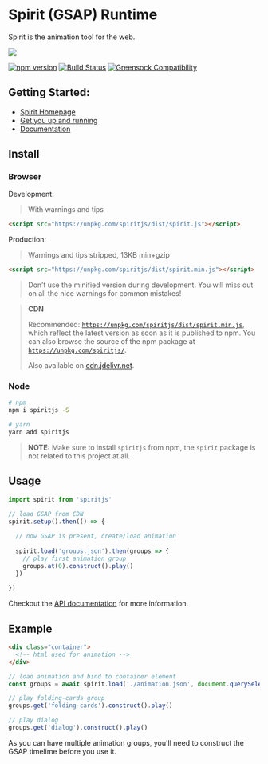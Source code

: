# Spirit (GSAP) Runtime

Spirit is the animation tool for the web. 

![](https://spiritapp.io/spirit.gif)

[![npm version](https://badge.fury.io/js/spiritjs.svg)](https://badge.fury.io/js/spiritjs) 
[![Build Status](https://travis-ci.org/spirit/spirit.svg?branch=master)](https://travis-ci.org/spirit/spirit)
[![Greensock Compatibility](https://img.shields.io/badge/gsap-v1.20.3-brightgreen.svg)](https://greensock.com/gsap)

## Getting Started:

- [Spirit Homepage](https://spiritapp.io)
- [Get you up and running](https://spiritapp.io/getting-started)
- [Documentation](https://docs.spiritapp.io)

## Install

### Browser

Development:

> With warnings and tips

```html
<script src="https://unpkg.com/spiritjs/dist/spirit.js"></script>
```

Production:

> Warnings and tips stripped, 13KB min+gzip

```html
<script src="https://unpkg.com/spiritjs/dist/spirit.min.js"></script>
```

> Don’t use the minified version during development. You will miss out on all the nice warnings for common mistakes!


> **CDN**
>
> Recommended: [`https://unpkg.com/spiritjs/dist/spirit.min.js`](https://unpkg.com/spiritjs/dist/spirit.min.js), which reflect the latest version as soon as it is published to npm. You can also browse the source of the npm package at [`https://unpkg.com/spiritjs/`](https://unpkg.com/spiritjs/).
>
> Also available on [cdn.jdelivr.net](https://cdn.jsdelivr.net/npm/spiritjs/dist/spirit.min.js).

### Node

```bash
# npm
npm i spiritjs -S

# yarn
yarn add spiritjs
```

> **NOTE:**
> Make sure to install `spiritjs` from npm, the `spirit` package is not related to this project at all.

## Usage

```javascript
import spirit from 'spiritjs'

// load GSAP from CDN
spirit.setup().then(() => {
  
  // now GSAP is present, create/load animation
  
  spirit.load('groups.json').then(groups => {
    // play first animation group
    groups.at(0).construct().play()  
  })
  
})
```

Checkout the [API documentation](https://docs.spiritapp.io) for more information.

## Example

```html
<div class="container">
  <!-- html used for animation -->
</div>
```

```javascript
// load animation and bind to container element
const groups = await spirit.load('./animation.json', document.querySelector('.container'))

// play folding-cards group
groups.get('folding-cards').construct().play()

// play dialog
groups.get('dialog').construct().play()

```

As you can have multiple animation groups, you'll need to construct the GSAP timelime before you use it.
